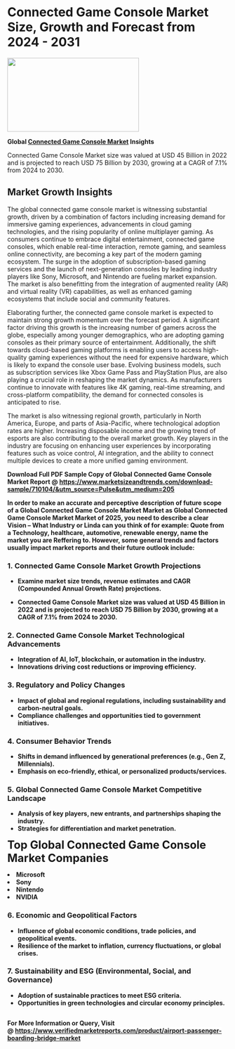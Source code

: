 <H1>Connected Game Console Market Size, Growth and Forecast from 2024 - 2031</H1><img class="aligncenter size-medium wp-image-584254" src="https://thirdeyenews.in/wp-content/uploads/2024/09/Global-Market-Research-300x168.jpeg" alt="" width="300" height="168" /><p><strong>Global&nbsp;<a href="https://www.marketsizeandtrends.com/download-sample/710104/&amp;utm_source=Pulse&amp;utm_medium=205">Connected Game Console Market</a> Insights</strong></p><p>Connected Game Console Market size was valued at USD 45 Billion in 2022 and is projected to reach USD 75 Billion by 2030, growing at a CAGR of 7.1% from 2024 to 2030.</p><p><h2>Market Growth Insights</h2> <p>The global connected game console market is witnessing substantial growth, driven by a combination of factors including increasing demand for immersive gaming experiences, advancements in cloud gaming technologies, and the rising popularity of online multiplayer gaming. As consumers continue to embrace digital entertainment, connected game consoles, which enable real-time interaction, remote gaming, and seamless online connectivity, are becoming a key part of the modern gaming ecosystem. The surge in the adoption of subscription-based gaming services and the launch of next-generation consoles by leading industry players like Sony, Microsoft, and Nintendo are fueling market expansion. The market is also benefitting from the integration of augmented reality (AR) and virtual reality (VR) capabilities, as well as enhanced gaming ecosystems that include social and community features.</p> <p><strong></strong></p> <p>Elaborating further, the connected game console market is expected to maintain strong growth momentum over the forecast period. A significant factor driving this growth is the increasing number of gamers across the globe, especially among younger demographics, who are adopting gaming consoles as their primary source of entertainment. Additionally, the shift towards cloud-based gaming platforms is enabling users to access high-quality gaming experiences without the need for expensive hardware, which is likely to expand the console user base. Evolving business models, such as subscription services like Xbox Game Pass and PlayStation Plus, are also playing a crucial role in reshaping the market dynamics. As manufacturers continue to innovate with features like 4K gaming, real-time streaming, and cross-platform compatibility, the demand for connected consoles is anticipated to rise. <p>The market is also witnessing regional growth, particularly in North America, Europe, and parts of Asia-Pacific, where technological adoption rates are higher. Increasing disposable income and the growing trend of esports are also contributing to the overall market growth. Key players in the industry are focusing on enhancing user experiences by incorporating features such as voice control, AI integration, and the ability to connect multiple devices to create a more unified gaming environment.</p> <p><strong></p><p><span class=""><strong>Download Full PDF Sample Copy of Global Connected Game Console Market Report</strong> @ <a href="https://www.marketsizeandtrends.com/download-sample/710104/&amp;utm_source=Pulse&amp;utm_medium=205" target="_blank">https://www.marketsizeandtrends.com/download-sample/710104/&amp;utm_source=Pulse&amp;utm_medium=205</a></span></p><p>In order to make an accurate and perceptive description of future scope of a Global&nbsp;Connected Game Console Market Market as Global&nbsp;Connected Game Console Market Market of 2025, you need to describe a clear Vision &ndash; What Industry or Linda can you think of for example: Quote from a Technology, healthcare, automotive, renewable energy, name the market you are Reffering to. However, some general trends and factors usually impact market reports and their future outlook include:</p><h3>1.&nbsp;<strong>Connected Game Console Market Growth Projections</strong></h3><ul><li>Examine market size trends, revenue estimates and CAGR (Compounded Annual Growth Rate) projections.</li><li><p>Connected Game Console Market size was valued at USD 45 Billion in 2022 and is projected to reach USD 75 Billion by 2030, growing at a CAGR of 7.1% from 2024 to 2030.</p></li></ul><h3>2.&nbsp;<strong>Connected Game Console Market Technological Advancements</strong></h3><ul><li>Integration of AI, IoT, blockchain, or automation in the industry.</li><li>Innovations driving cost reductions or improving efficiency.</li></ul><h3>3.&nbsp;<strong>Regulatory and Policy Changes</strong></h3><ul><li>Impact of global and regional regulations, including sustainability and carbon-neutral goals.</li><li>Compliance challenges and opportunities tied to government initiatives.</li></ul><h3>4.&nbsp;<strong>Consumer Behavior Trends</strong></h3><ul><li>Shifts in demand influenced by generational preferences (e.g., Gen Z, Millennials).</li><li>Emphasis on eco-friendly, ethical, or personalized products/services.</li></ul><h3>5.&nbsp;<strong>Global Connected Game Console Market Competitive Landscape</strong></h3><ul><li>Analysis of key players, new entrants, and partnerships shaping the industry.</li><li>Strategies for differentiation and market penetration.</li></ul><p data-pm-slice="1 1 []"><span style="color: inherit; font-family: inherit; font-size: 25px;">Top Global Connected Game Console Market Companies</span></p><div class="" data-test-id=""><p><li>Microsoft</li><li> Sony</li><li> Nintendo</li><li> NVIDIA</li></p></div><h3>6.&nbsp;<strong>Economic and Geopolitical Factors</strong></h3><ul><li>Influence of global economic conditions, trade policies, and geopolitical events.</li><li>Resilience of the market to inflation, currency fluctuations, or global crises.</li></ul><h3>7.&nbsp;<strong>Sustainability and ESG (Environmental, Social, and Governance)</strong></h3><ul><li>Adoption of sustainable practices to meet ESG criteria.</li><li>Opportunities in green technologies and circular economy principles.</li></ul><h2><strong style="font-size: 14px;">For More Information or Query, Visit @&nbsp;</strong><a style="background-color: #ffffff; font-size: 14px;" href="https://www.marketsizeandtrends.com/report/connected-game-console-market/" target="_blank">https://www.verifiedmarketreports.com/product/airport-passenger-boarding-bridge-market</a></h2>

